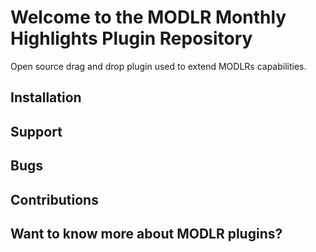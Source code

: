# Welcome to the MODLR Monthly Highlights Plugin Repository
Open source drag and drop plugin used to extend MODLRs capabilities.

## Installation

## Support

## Bugs

## Contributions

## Want to know more about MODLR plugins?
